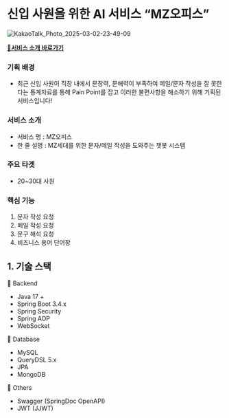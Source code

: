 # 신입 사원을 위한 AI 서비스 “MZ오피스” 
![KakaoTalk_Photo_2025-03-02-23-49-09](https://github.com/user-attachments/assets/8adfdd85-c2df-49c3-89b0-ae425e532bcd)


**[🔗서비스 소개 바로가기](https://dahye-backend-developer.my.canva.site/mz-office)**

### 기획 배경
- 최근 신입 사원이 직장 내에서 문장력, 문해력이 부족하여 메일/문자 작성을 잘 못한다는 통계자료를 통해 Pain Point를 잡고 이러한 불편사항을 해소하기 위해 기획된 서비스입니다!
  
### 서비스 소개
- 서비스 명 : MZ오피스
- 한 줄 설명 : MZ세대를 위한 문자/메일 작성을 도와주는 챗봇 시스템

### 주요 타겟 
- 20~30대 사원

### 핵심 기능
1. 문자 작성 요청
2. 메일 작성 요청
3. 문구 해석 요청
4. 비즈니스 용어 단어장

## 1. 기술 스택  
📌 Backend
- Java 17 +
- Spring Boot 3.4.x
- Spring Security
- Spring AOP
- WebSocket

📌 Database
- MySQL
- QueryDSL 5.x
- JPA
- MongoDB

📌 Others
- Swagger (SpringDoc OpenAPI)
- JWT (JJWT)
